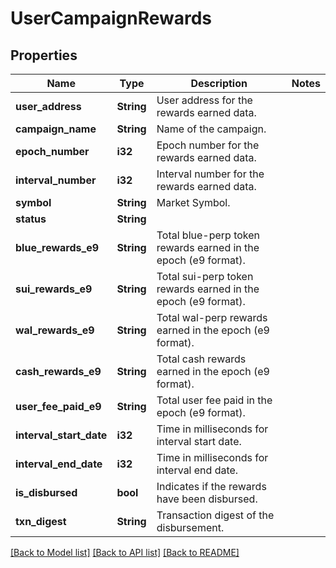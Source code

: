 # UserCampaignRewards

## Properties

Name | Type | Description | Notes
------------ | ------------- | ------------- | -------------
**user_address** | **String** | User address for the rewards earned data. | 
**campaign_name** | **String** | Name of the campaign. | 
**epoch_number** | **i32** | Epoch number for the rewards earned data. | 
**interval_number** | **i32** | Interval number for the rewards earned data. | 
**symbol** | **String** | Market Symbol. | 
**status** | **String** |  | 
**blue_rewards_e9** | **String** | Total blue-perp token rewards earned in the epoch (e9 format). | 
**sui_rewards_e9** | **String** | Total sui-perp token rewards earned in the epoch (e9 format). | 
**wal_rewards_e9** | **String** | Total wal-perp rewards earned in the epoch (e9 format). | 
**cash_rewards_e9** | **String** | Total cash rewards earned in the epoch (e9 format). | 
**user_fee_paid_e9** | **String** | Total user fee paid in the epoch (e9 format). | 
**interval_start_date** | **i32** | Time in milliseconds for interval start date. | 
**interval_end_date** | **i32** | Time in milliseconds for interval end date. | 
**is_disbursed** | **bool** | Indicates if the rewards have been disbursed. | 
**txn_digest** | **String** | Transaction digest of the disbursement. | 

[[Back to Model list]](../README.md#documentation-for-models) [[Back to API list]](../README.md#documentation-for-api-endpoints) [[Back to README]](../README.md)


